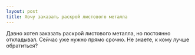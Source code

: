 ```yaml
---
layout: post 
title: Хочу заказать раскрой листового металла 
--- 
```

Давно хотел заказать раскрой листового металла, но постоянно откладывал. Сейчас уже нужно прямо срочно. Не знаете, к кому лучше обратиться?